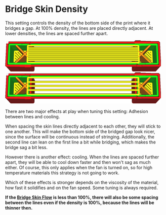 Bridge Skin Density
====
This setting controls the density of the bottom side of the print where it bridges a gap. At 100% density, the lines are placed directly adjacent. At lower densities, the lines are spaced further apart.

<!--screenshot {
"image_path": "bridge_skin_density_100.png",
"models": [{"script": "bridge.scad"}],
"layer": 80,
"settings": {
    "bridge_settings_enabled": true,
    "bridge_skin_density": 100,
    "bridge_skin_material_flow": 100,
    "bridge_wall_material_flow": 100
},
"camera_position": [0, 18, 79],
"colours": 64
}-->
<!--screenshot {
"image_path": "bridge_skin_density_50.png",
"models": [{"script": "bridge.scad"}],
"layer": 80,
"settings": {
    "bridge_settings_enabled": true,
    "bridge_skin_density": 50,
    "bridge_skin_material_flow": 100,
    "bridge_wall_material_flow": 100
},
"camera_position": [0, 18, 79],
"colours": 64
}-->
![At 100% density, the lines are placed directly adjacent to one another](images/bridge_skin_density_100.png)
![At 50% density, there is some spacing between the lines](images/bridge_skin_density_50.png)

There are two major effects at play when tuning this setting: Adhesion between lines and cooling.

When spacing the skin lines directly adjacent to each other, they will stick to one another. This will make the bottom side of the bridged gap look nicer, since the surface will be continuous instead of stringing. Additionally, the second line can lean on the first line a bit while bridging, which makes the bridge sag a bit less.

However there is another effect: cooling. When the lines are spaced further apart, they will be able to cool down faster and then won't sag as much either. Of course, this only applies when the fan is turned on, so for high temperature materials this strategy is not going to work.

Which of these effects is stronger depends on the viscosity of the material, how fast it solidifies and on the fan speed. Some tuning is always required.

**If the [Bridge Skin Flow](bridge_skin_material_flow.md) is less than 100%, there will also be some spacing between the lines even if the density is 100%, because the lines will be thinner then.**